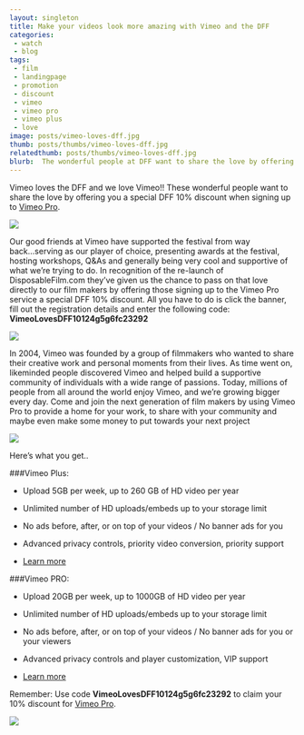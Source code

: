 ```yaml
---
layout: singleton
title: Make your videos look more amazing with Vimeo and the DFF
categories:
 - watch
 - blog
tags:
 - film
 - landingpage
 - promotion
 - discount
 - vimeo
 - vimeo pro
 - vimeo plus
 - love
image: posts/vimeo-loves-dff.jpg
thumb: posts/thumbs/vimeo-loves-dff.jpg
relatedthumb: posts/thumbs/vimeo-loves-dff.jpg
blurb:  The wonderful people at DFF want to share the love by offering you a special DFF 10% discount when signing up to Vimeo Pro.
---
```


Vimeo loves the DFF and we love Vimeo!! These wonderful people want to share the love by offering you a special DFF 10% discount when signing up to <a href="http://vimeo.com/pro" target="_blank">Vimeo Pro</a>.

<div class="photo">
  <img src="{{ 'posts/10-best-smartphones-for-filmmaking.jpg' | asset_path }}">
</div>

Our good friends at Vimeo have supported the festival from way back...serving as our player of choice, presenting awards at the festival, hosting workshops, Q&As and generally being very cool and supportive of what we’re trying to do. In recognition of the re-launch of DisposableFilm.com they’ve given us the chance to pass on that love directly to our film makers by offering those signing up to the Vimeo Pro service a special DFF 10% discount. All you have to do is click the banner, fill out the registration details and enter the following code: <b>VimeoLovesDFF10124g5g6fc23292</b>

<div class="photo">
  <a href="http://vimeo.com/pro" target="_blank"><img src="{{ 'posts/vimeo-banner.jpg' | asset_path }}"></a>
</div>

In 2004, Vimeo was founded by a group of filmmakers who wanted to share their creative work and personal moments from their lives. As time went on, likeminded people discovered Vimeo and helped build a supportive community of individuals with a wide range of passions. Today, millions of people from all around the world enjoy Vimeo, and we’re growing bigger every day. Come and join the next generation of film makers by using Vimeo Pro to provide a home for your work, to share with your community and maybe even make some money to put towards your next project

<div class="text-center">
  <a href="http://vimeo.com/pro" target="_blank"><img src="{{ 'posts/vimeo-square.png' | asset_path }}"></a>
</div>

Here’s what you get..

###Vimeo Plus:

- Upload 5GB per week, up to 260 GB of HD video per year

- Unlimited number of HD uploads/embeds up to your storage limit

- No ads before, after, or on top of your videos / No banner ads for you

- Advanced privacy controls, priority video conversion, priority support

- <a href="http://vimeo.com/plus" target="_blank">Learn more</a>

###Vimeo PRO:

- Upload 20GB per week, up to 1000GB of HD video per year

- Unlimited number of HD uploads/embeds up to your storage limit

- No ads before, after, or on top of your videos / No banner ads for you or your viewers

- Advanced privacy controls and player customization, VIP support

- <a href="http://vimeo.com/pro" target="_blank">Learn more</a>

<p>
Remember: Use code <b>VimeoLovesDFF10124g5g6fc23292</b> to claim your 10% discount for <a href="http://vimeo.com/pro" target="_blank">Vimeo Pro</a>.
</p>

<div class="text-center">
  <a href="http://vimeo.com/pro" target="_blank"><img src="{{ 'posts/vimeo-banner.jpg' | asset_path }}"></a>
</div>